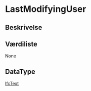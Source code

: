 # LastModifyingUser

## Beskrivelse

## Værdiliste

None

## DataType

[IfcText](../DataTypes/IfcText.md)
